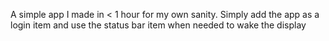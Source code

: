 A simple app I made in < 1 hour for my own sanity. Simply add the app as a login item and use the status bar item when needed to wake the display
